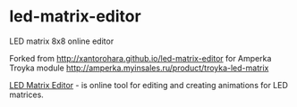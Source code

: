 # led-matrix-editor
LED matrix 8x8 online editor

Forked from http://xantorohara.github.io/led-matrix-editor for Amperka Troyka module http://amperka.myinsales.ru/product/troyka-led-matrix

[LED Matrix Editor](http://igrztv.github.io/led-matrix-editor) - 
is online tool for editing and creating animations for LED matrices.

